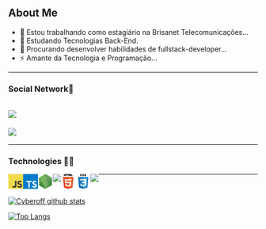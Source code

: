 ## About Me

- 🔭 Estou trabalhando como estagiário na Brisanet Telecomunicações...
- 🌱 Estudando Tecnologias Back-End.
- 🤔 Procurando desenvolver habilidades de fullstack-developer...
- ⚡ Amante da Tecnologia e Programação...

---

### Social Network👥
[<code> <img height="30" src="https://image.flaticon.com/icons/png/512/174/174857.png"> </code>][linkedin]
[<code> <img height="30" src="https://image.flaticon.com/icons/png/512/174/174855.png"> </code>][instagram]

---

### Technologies 🧑‍💻


<img align="left" height="30" href="www.javascript.com" src="https://raw.githubusercontent.com/github/explore/80688e429a7d4ef2fca1e82350fe8e3517d3494d/topics/javascript/javascript.png">
<img align="left" height="30" href="www.typescriptlang.org" src="https://raw.githubusercontent.com/github/explore/80688e429a7d4ef2fca1e82350fe8e3517d3494d/topics/typescript/typescript.png">
<img align="left" height="30" href="https://nodejs.org/en/" src="https://raw.githubusercontent.com/github/explore/80688e429a7d4ef2fca1e82350fe8e3517d3494d/topics/nodejs/nodejs.png">
<img align="left" height="30" href="www.nestjs.com" src="https://d33wubrfki0l68.cloudfront.net/e937e774cbbe23635999615ad5d7732decad182a/26072/logo-small.ede75a6b.svg">
<img align="left" height="30" href="www.w3schools.com/html" src="https://raw.githubusercontent.com/github/explore/80688e429a7d4ef2fca1e82350fe8e3517d3494d/topics/html/html.png">
<img align="left" height="30" href="www.w3schools.com/" src="https://raw.githubusercontent.com/github/explore/80688e429a7d4ef2fca1e82350fe8e3517d3494d/topics/css/css.png">
<img align="left" height="30" href="www.docker.com" src="https://www.docker.com/sites/default/files/d8/2019-07/Moby-logo.png">

---

<br>

 [![Cyberoff github stats](https://github-readme-stats.vercel.app/api?username=Cyberoff&count_private=true&show_icons=true&show_border=true&theme=synthwave)](https://github.com/anuraghazra/github-readme-stats)
 
 
 
 [![Top Langs](https://github-readme-stats.vercel.app/api/top-langs/?username=Cyberoff&layout=compact&theme=synthwave)](https://github.com/anuraghazra/github-readme-stats)



[linkedin]: https://www.linkedin.com/in/angelo-raphael/
[instagram]: https://www.instagram.com/angelo_.raphael
